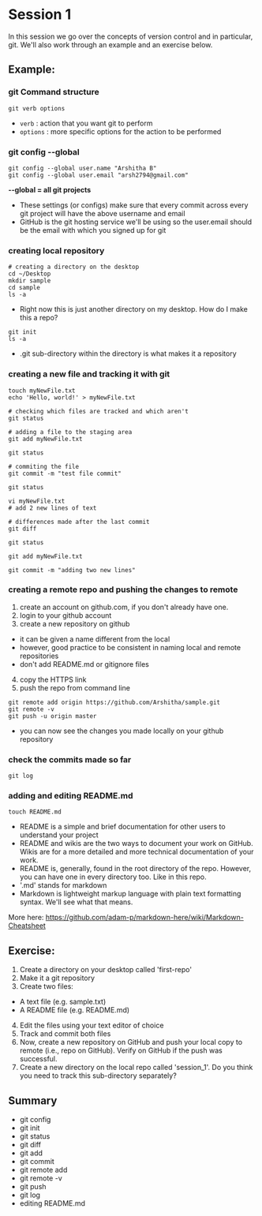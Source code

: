 # Session 1

In this session we go over the concepts of version control and in particular, git. We'll also work through an example and an exercise below.  

## Example: 

### git Command structure
`git verb options`

* `verb` : action that you want git to perform
* `options` : more specific options for the action to be performed

### git config --global

``` 
git config --global user.name "Arshitha B" 
git config --global user.email "arsh2794@gmail.com"
```

**--global = all git projects**

* These settings (or configs) make sure that every commit across every git project will have the above username and email
* GitHub is the git hosting service we'll be using so the user.email should be the email with which you signed up for git

### creating local repository
```shell
# creating a directory on the desktop
cd ~/Desktop 
mkdir sample
cd sample
ls -a
```
* Right now this is just another directory on my desktop. How do I make this a repo?

```shell
git init 
ls -a 
```

* .git sub-directory within the directory is what makes it a repository 

### creating a new file and tracking it with git
```shell
touch myNewFile.txt 
echo 'Hello, world!' > myNewFile.txt

# checking which files are tracked and which aren't
git status 

# adding a file to the staging area 
git add myNewFile.txt 

git status 

# commiting the file 
git commit -m "test file commit" 

git status

vi myNewFile.txt 
# add 2 new lines of text 

# differences made after the last commit
git diff 

git status

git add myNewFile.txt 

git commit -m "adding two new lines" 
```

### creating a remote repo and pushing the changes to remote
1. create an account on github.com, if you don't already have one. 
2. login to your github account 
3. create a new repository on github
  * it can be given a name different from the local 
  * however, good practice to be consistent in naming local and remote repositories 
  * don't add README.md or gitignore files
4. copy the HTTPS link 
5. push the repo from command line 

```shell
git remote add origin https://github.com/Arshitha/sample.git
git remote -v
git push -u origin master
```

* you can now see the changes you made locally on your github repository

### check the commits made so far
```shell
git log
```

### adding and editing README.md 
```shell
touch README.md
```
* README is a simple and brief documentation for other users to understand your project
* README and wikis are the two ways to document your work on GitHub. Wikis are for a more detailed and more technical documentation of your work. 
* README is, generally, found in the root directory of the repo. However, you can have one in every directory too. Like in this repo. 
* '.md' stands for markdown
* Markdown is lightweight markup language with plain text formatting syntax. We'll see what that means. 

More here: https://github.com/adam-p/markdown-here/wiki/Markdown-Cheatsheet

## Exercise: 
1. Create a directory on your desktop called 'first-repo'
2. Make it a git repository 
3. Create two files:
 * A text file (e.g. sample.txt)
 * A README file (e.g. README.md)
4. Edit the files using your text editor of choice 
5. Track and commit both files
6. Now, create a new repository on GitHub and push your local copy to remote (i.e., repo on GitHub). Verify on GitHub if the push was successful.
7. Create a new directory on the local repo called 'session_1'. Do you think you need to track this sub-directory separately? 

## Summary 
* git config 
* git init 
* git status
* git diff
* git add 
* git commit 
* git remote add 
* git remote -v 
* git push
* git log 
* editing README.md
